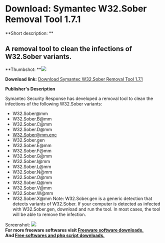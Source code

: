# Download: Symantec W32.Sober Removal Tool 1.7.1

**Short description: **

## A removal tool to clean the infections of W32.Sober variants.

  
**Thumbshot: **![](http://www.freewarefiles.com/screenshot/symantec.w32.sober_md.gif)   
  
**Download link:** [Download Symantec W32.Sober Removal Tool 1.7.1](http://freesoftwares.boysofts.com/Symantec-WSober-Removal-Tool_program_16792.html)  
  

**Publisher's Description**  
  

Symantec Security Response has developed a removal tool to clean the
infections of the following W32.Sober variants:

  * W32.Sober@mm 
  * W32.Sober.B@mm 
  * W32.Sober.C@mm 
  * W32.Sober.D@mm 
  * W32.Sober@mm.enc 
  * W32.Sober.gen 
  * W32.Sober.E@mm 
  * W32.Sober.F@mm 
  * W32.Sober.G@mm 
  * W32.Sober.I@mm 
  * W32.Sober.L@mm 
  * W32.Sober.N@mm 
  * W32.Sober.O@mm 
  * W32.Sober.Q@mm 
  * W32.Sober.V@mm 
  * W32.Sober.W@mm 
  * W32.Sober.X@mm 
Note: W32.Sober.gen is a generic detection that detects variants of W32.Sober.
If your computer is detected as infected with W32.Sober.gen, download and run
the tool. In most cases, the tool will be able to remove the infection.

  
  
Screenshot:
![](http://www.freewarefiles.com/screenshot/symantec.w32.sober.gif)  
**For more freeware softwares visit [Freeware software downloads.](http://freesoftwares.boysofts.com/)**   
**And [Free softwares and php script downloads.](http://www.boysofts.com/)**


